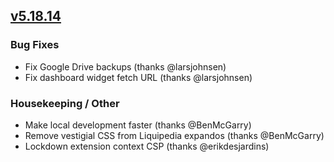 ## [v5.18.14](https://github.com/honestbleeps/Reddit-Enhancement-Suite/releases/v5.18.14)

### Bug Fixes

- Fix Google Drive backups (thanks @larsjohnsen)
- Fix dashboard widget fetch URL (thanks @larsjohnsen)

### Housekeeping / Other

- Make local development faster (thanks @BenMcGarry)
- Remove vestigial CSS from Liquipedia expandos (thanks @BenMcGarry)
- Lockdown extension context CSP (thanks @erikdesjardins)
